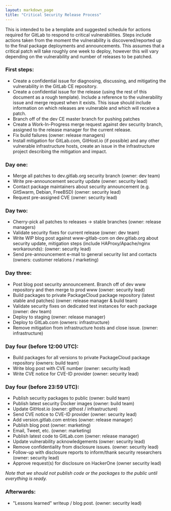 ```yaml
---
layout: markdown_page
title: "Critical Security Release Process"
---
```


This is intended to be a template and suggested schedule for actions required
for GitLab to respond to critical vulnerabilities. Steps include actions taken
from the moment the vulnerability is discovered/reported up to the final package
deployments and announcements. This assumes that a critical patch will take
roughly one week to deploy, however this will vary depending on the
vulnerability and number of releases to be patched.

### First steps:

* Create a confidential issue for diagnosing, discussing, and mitigating the vulnerability in the GitLab CE repository.
* Create a confidential issue for the release (using the rest of this document as a rough template). Include a reference to the vulnerability issue and merge request when it exists. This issue should include information on which releases are vulnerable and which will receive a patch.
* Branch off of the dev CE master branch for pushing patches
* Create a Work-In-Progress merge request against dev security branch, assigned to the release manager for the current release.
* Fix build failures (owner: release managers)
* Install mitigation for GitLab.com, GitHost.io (if possible) and any other vulnerable infrastructure hosts, create an issue in the infrastructure project describing the mitigation and impact.

### Day one:

* Merge all patches to dev.gitlab.org security branch (owner: dev team)
* Write pre-announcement security update (owner: security lead)
* Contact package maintainers about security announcement (e.g. GitSwarm, Debian, FreeBSD) (owner: security lead)
* Request pre-assigned CVE (owner: security lead)

### Day two:

* Cherry-pick all patches to releases -> stable branches (owner: release managers)
* Validate security fixes for current release (owner: dev team)
* Write WIP blog post against www-gitlab-com on dev.gitlab.org about security update, mitigation steps (include HAProxy/Apache/nginx workarounds): (owner: security lead)
* Send pre-announcement e-mail to general security list and contacts (owners: customer relations / marketing)

### Day three:

* Post blog post security announcement. Branch off of dev www repository and then merge to prod www (owner: security lead)
* Build packages to private PackageCloud package repository (latest stable and patches) (owner: release manager & build team)
* Validate security fixes on dedicated test instances for each package (owner: dev team)
* Deploy to staging (owner: release manager)
* Deploy to GitLab.com (owners: infrastructure)
* Remove mitigation from infrastructure hosts and close issue. (owner: infrastructure)

### Day four (before 12:00 UTC):
* Build packages for all versions to private PackageCloud package repository (owners: build team)
* Write blog post with CVE number (owner: security lead)
* Write CVE notice for CVE-ID provider (owner: security lead)

### Day four (before 23:59 UTC):
* Publish security packages to public (owner: build team)
* Publish latest security Docker images (owner: build team)
* Update GitHost.io (owner: githost / infrastructure)
* Send CVE notice to CVE-ID provider (owner: security lead)
* Add version.gitlab.com entries (owner: release manager)
* Publish blog post (owner: marketing)
* Email, Tweet, etc. (owner: marketing)
* Publish latest code to GitLab.com (owner: release manager)
* Update vulnerability acknowledgements (owner: security lead)
* Remove confidentiality from disclosure issues. (owner: security lead)
* Follow-up with disclosure reports to inform/thank security researchers (owner: security lead)
* Approve request(s) for disclosure on HackerOne (owner security lead)

_Note that we should not publish code or the packages to the public until everything is ready._

### Afterwards:
* "Lessons learned" writeup / blog post. (owner: security lead)
